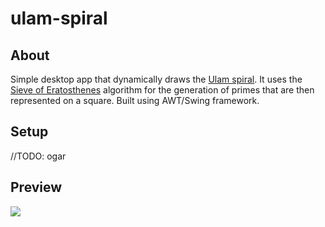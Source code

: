 ﻿# ulam-spiral

## About
Simple desktop app that dynamically draws the [Ulam spiral](https://en.wikipedia.org/wiki/Ulam_spiral). 
It uses the [Sieve of Eratosthenes](https://en.wikipedia.org/wiki/Sieve_of_Eratosthenes) algorithm for the generation of primes that are then represented on a square. Built using AWT/Swing framework.

## Setup
//TODO: ogar

## Preview
![](res/preview.gif)
